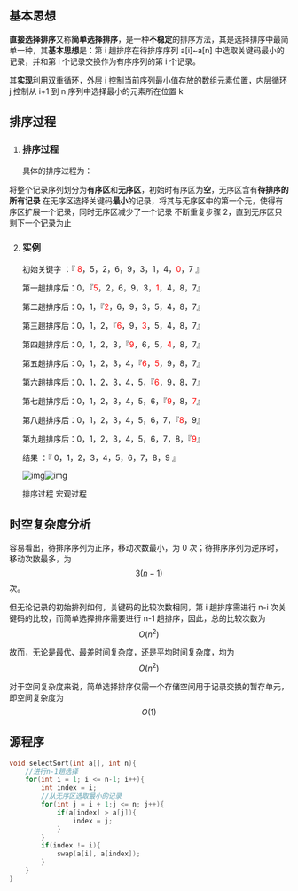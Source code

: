 ## 基本思想

**直接选择排序**又称**简单选择排序**，是一种**不稳定**的排序方法，其是选择排序中最简单一种，其**基本思想**是：第 i 趟排序在待排序序列 a[i]~a[n] 中选取关键码最小的记录，并和第 i 个记录交换作为有序序列的第 i 个记录。

其**实现**利用双重循环，外层 i 控制当前序列最小值存放的数组元素位置，内层循环 j 控制从 i+1 到 n 序列中选择最小的元素所在位置 k

## 排序过程

1. ### 排序过程

   具体的排序过程为：

将整个记录序列划分为**有序区**和**无序区**，初始时有序区为**空**，无序区含有**待排序的所有记录**
在无序区选择关键码**最小**的记录，将其与无序区中的第一个元，使得有序区扩展一个记录，同时无序区减少了一个记录
不断重复步骤 2，直到无序区只剩下一个记录为止

2. ### 实例

    初始关键字 ：『 <font color="red">8</font>，5，2，6，9，3，1，4，<font color="red">0</font>，7 』

    第一趟排序后：0，『<font color="red">5</font>，2，6，9，3，<font color="red">1</font>，4，8，7』

    第二趟排序后：0，1，『<font color="red">2</font>，6，9，3，5，4，8，7』

    第三趟排序后：0，1，2，『<font color="red">6</font>，9，<font color="red">3</font>，5，4，8，7』

    第四趟排序后：0，1，2，3，『<font color="red">9</font>，6，5，<font color="red">4</font>，8，7』

    第五趟排序后：0，1，2，3，4，『<font color="red">6</font>，<font color="red">5</font>，9，8，7』

    第六趟排序后：0，1，2，3，4，5，『<font color="red">6</font>，9，8，7』

    第七趟排序后：0，1，2，3，4，5，6，『<font color="red">9</font>，8，<font color="red">7</font>』

    第八趟排序后：0，1，2，3，4，5，6，7，『<font color="red">8</font>，9』

    第九趟排序后：0，1，2，3，4，5，6，7，8，『<font color="red">9</font>』

    结果          ：『 0，1，2，3，4，5，6，7，8，9 』

   ![img](直接选择排序.assets/20180205022942062)![img](直接选择排序.assets/20180205022958376)

     排序过程          宏观过程

## 时空复杂度分析

容易看出，待排序序列为正序，移动次数最小，为 0 次；待排序序列为逆序时，移动次数最多，为 $$3(n-1) $$次。

但无论记录的初始排列如何，关键码的比较次数相同，第 i 趟排序需进行 n-i 次关键码的比较，而简单选择排序需要进行 n-1 趟排序，因此，总的比较次数为 $$O(n^2)$$

故而，无论是最优、最差时间复杂度，还是平均时间复杂度，均为 $$O(n^2)$$

对于空间复杂度来说，简单选择排序仅需一个存储空间用于记录交换的暂存单元，即空间复杂度为 $$O(1)$$

## 源程序

```c
void selectSort(int a[], int n){
    //进行n-1趟选择
    for(int i = 1; i <= n-1; i++){
        int index = i;
        //从无序区选取最小的记录
        for(int j = i + 1;j <= n; j++){
            if(a[index] > a[j]){
             	index = j;   
            }
        }
        if(index != i){
            swap(a[i], a[index]);
        }
    }
}
```

